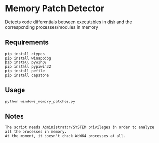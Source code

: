 # Memory Patch Detector
Detects code differentials between executables in disk and the corresponding processes/modules in memory

## Requirements
    pip install ctypes
    pip install winappdbg
    pip install pywin32
    pip install pypiwin32
    pip install pefile
    pip install capstone

## Usage
    python windows_memory_patches.py
    
## Notes
    The script needs Administrator/SYSTEM privileges in order to analyze all the processes in memory.
    At the moment, it doesn't check WoW64 processes at all.